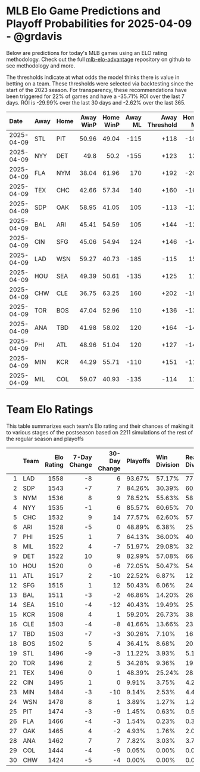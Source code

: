 # MLB Elo Game Predictions and Playoff Probabilities for 2025-04-09 - @grdavis
Below are predictions for today's MLB games using an ELO rating methodology. Check out the full [mlb-elo-advantage](https://github.com/grdavis/mlb-elo-advantage) repository on github to see methodology and more.

The thresholds indicate at what odds the model thinks there is value in betting on a team. These thresholds were selected via backtesting since the start of the 2023 season. For transparency, these recommendations have been triggered for 22% of games and have a -35.71% ROI over the last 7 days. ROI is -29.99% over the last 30 days and -2.62% over the last 365.

| Date       | Away   | Home   |   Away WinP |   Home WinP |   Away ML |   Away Threshold |   Home ML |   Home Threshold |
|:-----------|:-------|:-------|------------:|------------:|----------:|-----------------:|----------:|-----------------:|
| 2025-04-09 | STL    | PIT    |       50.96 |       49.04 |      -115 |             +118 |      -105 |             +126 |
| 2025-04-09 | NYY    | DET    |       49.8  |       50.2  |      -155 |             +123 |       130 |             +121 |
| 2025-04-09 | FLA    | NYM    |       38.04 |       61.96 |       170 |             +192 |      -205 |             -126 |
| 2025-04-09 | TEX    | CHC    |       42.66 |       57.34 |       140 |             +160 |      -166 |             -107 |
| 2025-04-09 | SDP    | OAK    |       58.95 |       41.05 |       105 |             -113 |      -125 |             +170 |
| 2025-04-09 | BAL    | ARI    |       45.41 |       54.59 |       105 |             +144 |      -125 |             +103 |
| 2025-04-09 | CIN    | SFG    |       45.06 |       54.94 |       124 |             +146 |      -148 |             +102 |
| 2025-04-09 | LAD    | WSN    |       59.27 |       40.73 |      -185 |             -115 |       154 |             +173 |
| 2025-04-09 | HOU    | SEA    |       49.39 |       50.61 |      -135 |             +125 |       114 |             +119 |
| 2025-04-09 | CHW    | CLE    |       36.75 |       63.25 |       160 |             +202 |      -192 |             -132 |
| 2025-04-09 | TOR    | BOS    |       47.04 |       52.96 |       110 |             +136 |      -130 |             +110 |
| 2025-04-09 | ANA    | TBD    |       41.98 |       58.02 |       120 |             +164 |      -142 |             -110 |
| 2025-04-09 | PHI    | ATL    |       48.96 |       51.04 |       120 |             +127 |      -142 |             +117 |
| 2025-04-09 | MIN    | KCR    |       44.29 |       55.71 |      -110 |             +151 |      -110 |             -101 |
| 2025-04-09 | MIL    | COL    |       59.07 |       40.93 |      -135 |             -114 |       114 |             +171 |

# Team Elo Ratings
This table summarizes each team's Elo rating and their chances of making it to various stages of the postseason based on 2211 simulations of the rest of the regular season and playoffs

|    | Team   |   Elo Rating |   7-Day Change |   30-Day Change | Playoffs   | Win Division   | Reach Div. Rd.   | Reach CS   | Reach WS   | Win WS   |
|---:|:-------|-------------:|---------------:|----------------:|:-----------|:---------------|:-----------------|:-----------|:-----------|:---------|
|  1 | LAD    |         1558 |             -8 |               6 | 93.67%     | 57.17%         | 77.93%           | 47.99%     | 30.17%     | 19.63%   |
|  2 | SDP    |         1543 |             -7 |               7 | 84.26%     | 30.39%         | 60.02%           | 29.49%     | 16.10%     | 9.91%    |
|  3 | NYM    |         1536 |              8 |               9 | 78.52%     | 55.63%         | 58.21%           | 29.49%     | 13.93%     | 8.73%    |
|  4 | NYY    |         1535 |             -1 |               6 | 85.57%     | 60.65%         | 70.74%           | 43.65%     | 26.55%     | 12.66%   |
|  5 | CHC    |         1532 |              9 |              14 | 77.57%     | 62.60%         | 57.03%           | 29.13%     | 12.89%     | 7.82%    |
|  6 | ARI    |         1528 |             -5 |               0 | 48.89%     | 6.38%          | 25.01%           | 10.81%     | 4.98%      | 2.76%    |
|  7 | PHI    |         1525 |              1 |               7 | 64.13%     | 36.00%         | 40.84%           | 18.50%     | 7.55%      | 3.75%    |
|  8 | MIL    |         1522 |              4 |              -7 | 51.97%     | 29.08%         | 32.25%           | 15.56%     | 6.78%      | 3.35%    |
|  9 | DET    |         1522 |             10 |               9 | 82.99%     | 57.08%         | 66.30%           | 35.69%     | 18.91%     | 8.10%    |
| 10 | HOU    |         1520 |              0 |              -6 | 72.05%     | 50.47%         | 54.36%           | 27.54%     | 14.34%     | 5.83%    |
| 11 | ATL    |         1517 |              2 |             -10 | 22.52%     | 6.87%          | 12.39%           | 5.56%      | 2.67%      | 1.31%    |
| 12 | SFG    |         1515 |              1 |              12 | 50.43%     | 6.06%          | 24.83%           | 9.59%      | 3.62%      | 1.81%    |
| 13 | BAL    |         1511 |             -3 |              -2 | 46.86%     | 14.20%         | 26.82%           | 12.75%     | 6.42%      | 2.17%    |
| 14 | SEA    |         1510 |             -4 |             -12 | 40.43%     | 19.49%         | 25.55%           | 11.44%     | 4.70%      | 1.85%    |
| 15 | KCR    |         1508 |              4 |               1 | 59.20%     | 26.73%         | 38.35%           | 18.27%     | 7.82%      | 2.94%    |
| 16 | CLE    |         1503 |             -4 |              -8 | 41.66%     | 13.66%         | 23.20%           | 10.00%     | 4.43%      | 1.27%    |
| 17 | TBD    |         1503 |             -7 |              -3 | 30.26%     | 7.10%          | 16.28%           | 7.06%      | 3.53%      | 1.40%    |
| 18 | BOS    |         1502 |              5 |               4 | 36.41%     | 8.68%          | 20.08%           | 9.23%      | 3.80%      | 1.09%    |
| 19 | STL    |         1496 |             -9 |              -3 | 11.22%     | 3.93%          | 5.11%            | 1.90%      | 0.72%      | 0.32%    |
| 20 | TOR    |         1496 |              2 |               5 | 34.28%     | 9.36%          | 19.45%           | 8.55%      | 2.89%      | 0.95%    |
| 21 | TEX    |         1496 |              0 |               1 | 48.39%     | 25.24%         | 28.63%           | 11.67%     | 5.07%      | 1.72%    |
| 22 | CIN    |         1495 |              1 |               0 | 9.91%      | 3.75%          | 4.25%            | 1.36%      | 0.45%      | 0.27%    |
| 23 | MIN    |         1484 |             -3 |             -10 | 9.14%      | 2.53%          | 4.43%            | 1.67%      | 0.63%      | 0.18%    |
| 24 | WSN    |         1478 |              8 |               1 | 3.89%      | 1.27%          | 1.22%            | 0.41%      | 0.09%      | 0.00%    |
| 25 | PIT    |         1474 |             -3 |              -9 | 1.45%      | 0.63%          | 0.54%            | 0.09%      | 0.05%      | 0.05%    |
| 26 | FLA    |         1466 |             -4 |              -3 | 1.54%      | 0.23%          | 0.36%            | 0.14%      | 0.00%      | 0.00%    |
| 27 | OAK    |         1465 |              4 |              -2 | 4.93%      | 1.76%          | 2.04%            | 0.90%      | 0.45%      | 0.05%    |
| 28 | ANA    |         1462 |              7 |               7 | 7.82%      | 3.03%          | 3.75%            | 1.58%      | 0.45%      | 0.09%    |
| 29 | COL    |         1444 |             -4 |              -9 | 0.05%      | 0.00%          | 0.00%            | 0.00%      | 0.00%      | 0.00%    |
| 30 | CHW    |         1424 |             -5 |              -4 | 0.00%      | 0.00%          | 0.00%            | 0.00%      | 0.00%      | 0.00%    |